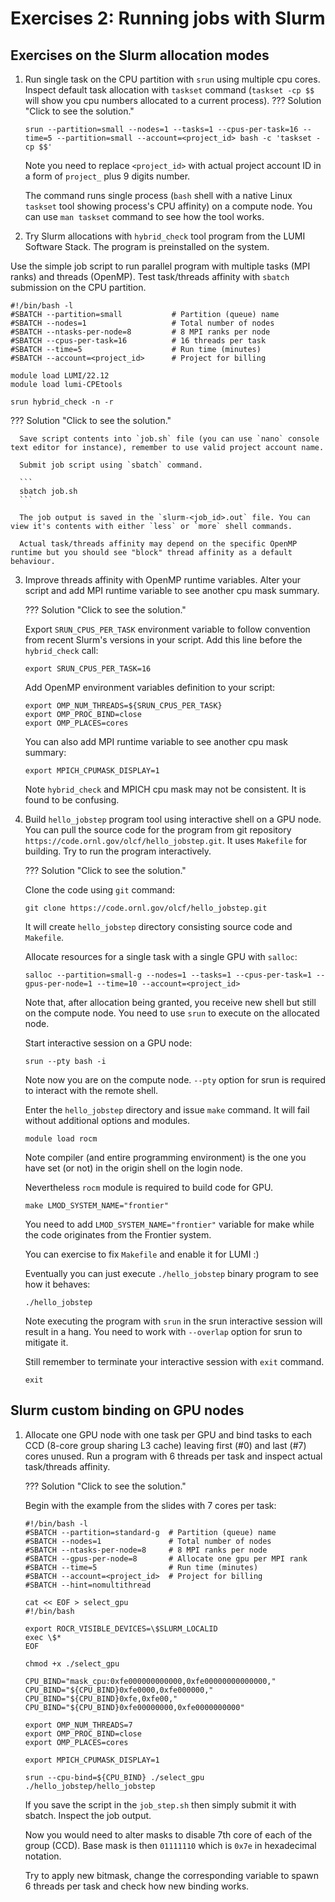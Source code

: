 # Exercises 2: Running jobs with Slurm

## Exercises on the Slurm allocation modes

1. Run single task on the CPU partition with `srun` using multiple cpu cores. Inspect default task allocation with `taskset` command (`taskset -cp $$` will show you cpu numbers allocated to a current process). 
   ??? Solution "Click to see the solution."

      ```
      srun --partition=small --nodes=1 --tasks=1 --cpus-per-task=16 --time=5 --partition=small --account=<project_id> bash -c 'taskset -cp $$' 
      ```

      Note you need to replace `<project_id>` with actual project account ID in a form of `project_` plus 9 digits number.

      The command runs single process (`bash` shell with a native Linux `taskset` tool showing process's CPU affinity) on a compute node. You can use `man taskset` command to see how the tool works.

2. Try Slurm allocations with `hybrid_check` tool program from the LUMI Software Stack. The program is preinstalled on the system. 

Use the simple job script to run parallel program with multiple tasks (MPI ranks) and threads (OpenMP). Test task/threads affinity with `sbatch` submission on the CPU partition.

```
#!/bin/bash -l
#SBATCH --partition=small           # Partition (queue) name
#SBATCH --nodes=1                   # Total number of nodes
#SBATCH --ntasks-per-node=8         # 8 MPI ranks per node
#SBATCH --cpus-per-task=16          # 16 threads per task
#SBATCH --time=5                    # Run time (minutes)
#SBATCH --account=<project_id>      # Project for billing

module load LUMI/22.12
module load lumi-CPEtools

srun hybrid_check -n -r
``` 

   ??? Solution "Click to see the solution."

      Save script contents into `job.sh` file (you can use `nano` console text editor for instance), remember to use valid project account name.

      Submit job script using `sbatch` command. 

      ```
      sbatch job.sh
      ```

      The job output is saved in the `slurm-<job_id>.out` file. You can view it's contents with either `less` or `more` shell commands.

      Actual task/threads affinity may depend on the specific OpenMP runtime but you should see "block" thread affinity as a default behaviour. 

3. Improve threads affinity with OpenMP runtime variables. Alter your script and add MPI runtime variable to see another cpu mask summary. 

   ??? Solution "Click to see the solution."

      Export `SRUN_CPUS_PER_TASK` environment variable to follow convention from recent Slurm's versions in your script. Add this line before the `hybrid_check` call:

      ```
      export SRUN_CPUS_PER_TASK=16 
      ```

      Add OpenMP environment variables definition to your script:

      ```
      export OMP_NUM_THREADS=${SRUN_CPUS_PER_TASK}
      export OMP_PROC_BIND=close
      export OMP_PLACES=cores
      ```

      You can also add MPI runtime variable to see another cpu mask summary:

      ```
      export MPICH_CPUMASK_DISPLAY=1
      ```

      Note `hybrid_check` and MPICH cpu mask may not be consistent. It is found to be confusing.

4. Build `hello_jobstep` program tool using interactive shell on a GPU node. You can pull the source code for the program from git repository `https://code.ornl.gov/olcf/hello_jobstep.git`. It uses `Makefile` for building. Try to run the program interactively. 

   ??? Solution "Click to see the solution."

      Clone the code using `git` command:

      ```
      git clone https://code.ornl.gov/olcf/hello_jobstep.git
      ```

      It will create `hello_jobstep` directory consisting source code and `Makefile`.

      Allocate resources for a single task with a single GPU with `salloc`:

      ```
      salloc --partition=small-g --nodes=1 --tasks=1 --cpus-per-task=1 --gpus-per-node=1 --time=10 --account=<project_id>
      ```

      Note that, after allocation being granted, you receive new shell but still on the compute node. You need to use `srun` to execute on the allocated node. 

      Start interactive session on a GPU node:

      ```
      srun --pty bash -i
      ```

      Note now you are on the compute node. `--pty` option for srun is required to interact with the remote shell.

      Enter the `hello_jobstep` directory and issue `make` command. It will fail without additional options and modules.

      ```
      module load rocm
      ```

      Note compiler (and entire programming environment) is the one you have set (or not) in the origin shell on the login node.  

      Nevertheless `rocm` module is required to build code for GPU.

      ```
      make LMOD_SYSTEM_NAME="frontier"
      ```

      You need to add `LMOD_SYSTEM_NAME="frontier"` variable for make while the code originates from the Frontier system.

      You can exercise to fix `Makefile` and enable it for LUMI :)

      Eventually you can just execute `./hello_jobstep` binary program to see how it behaves:

      ```
      ./hello_jobstep
      ```

      Note executing the program with `srun` in the srun interactive session will result in a hang. You need to work with `--overlap` option for srun to mitigate it.

      Still remember to terminate your interactive session with `exit` command.

      ```
      exit
      ``` 

## Slurm custom binding on GPU nodes

1. Allocate one GPU node with one task per GPU and bind tasks to each CCD (8-core group sharing L3 cache) leaving first (#0) and last (#7) cores unused. Run a program with 6 threads per task and inspect actual task/threads affinity.

   ??? Solution "Click to see the solution."

      Begin with the example from the slides with 7 cores per task:

      ```
      #!/bin/bash -l
      #SBATCH --partition=standard-g  # Partition (queue) name
      #SBATCH --nodes=1               # Total number of nodes
      #SBATCH --ntasks-per-node=8     # 8 MPI ranks per node
      #SBATCH --gpus-per-node=8       # Allocate one gpu per MPI rank
      #SBATCH --time=5                # Run time (minutes)
      #SBATCH --account=<project_id>  # Project for billing
      #SBATCH --hint=nomultithread

      cat << EOF > select_gpu
      #!/bin/bash

      export ROCR_VISIBLE_DEVICES=\$SLURM_LOCALID
      exec \$*
      EOF

      chmod +x ./select_gpu

      CPU_BIND="mask_cpu:0xfe000000000000,0xfe00000000000000,"
      CPU_BIND="${CPU_BIND}0xfe0000,0xfe000000,"
      CPU_BIND="${CPU_BIND}0xfe,0xfe00,"
      CPU_BIND="${CPU_BIND}0xfe00000000,0xfe0000000000"

      export OMP_NUM_THREADS=7
      export OMP_PROC_BIND=close
      export OMP_PLACES=cores

      export MPICH_CPUMASK_DISPLAY=1

      srun --cpu-bind=${CPU_BIND} ./select_gpu ./hello_jobstep/hello_jobstep
      ```

      If you save the script in the `job_step.sh` then simply submit it with sbatch. Inspect the job output.

      Now you would need to alter masks to disable 7th core of each of the group (CCD). Base mask is then `01111110` which is `0x7e` in hexadecimal notation.

      Try to apply new bitmask, change the corresponding variable to spawn 6 threads per task and check how new binding works.
